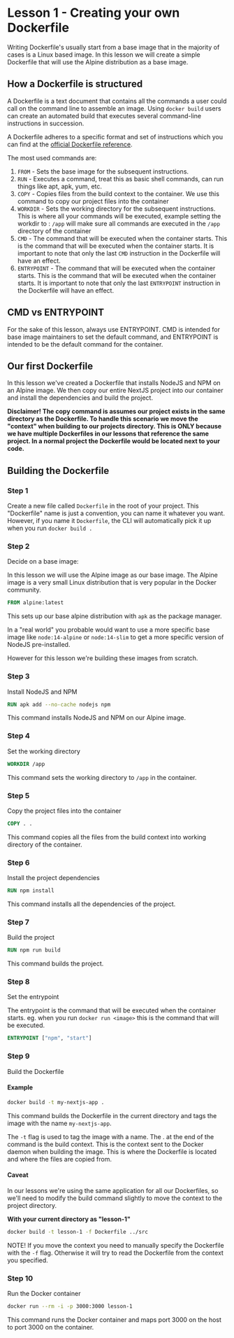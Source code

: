 
# Lesson 1 - Creating your own Dockerfile

Writing Dockerfile's usually start from a base image that in the majority of cases is a Linux based image. In this lesson we will create a simple Dockerfile that will use the Alpine distribution as a base image.


## How a Dockerfile is structured

A Dockerfile is a text document that contains all the commands a user could call on the command line to assemble an image. Using `docker build` users can create an automated build that executes several command-line instructions in succession.

A Dockerfile adheres to a specific format and set of instructions which you can find at the [official Dockerfile reference](https://docs.docker.com/engine/reference/builder/).

The most used commands are:
1. `FROM` - Sets the base image for the subsequent instructions.
2. `RUN` - Executes a command, treat this as basic shell commands, can run things like apt, apk, yum, etc.
3. `COPY` - Copies files from the build context to the container. We use this command to copy our project files into the container
4. `WORKDIR` - Sets the working directory for the subsequent instructions. This is where all your commands will be executed, example setting the workdir to : `/app` will make sure all commands are executed in the `/app` directory of the container
5. `CMD` - The command that will be executed when the container starts. This is the command that will be executed when the container starts. It is important to note that only the last `CMD` instruction in the Dockerfile will have an effect.
6. `ENTRYPOINT` - The command that will be executed when the container starts. This is the command that will be executed when the container starts. It is important to note that only the last `ENTRYPOINT` instruction in the Dockerfile will have an effect.

## CMD vs ENTRYPOINT

For the sake of this lesson, always use ENTRYPOINT. CMD is intended for base image maintainers to set the default command, and ENTRYPOINT is intended to be the default command for the container.


## Our first Dockerfile

In this lesson we've created a Dockerfile that installs NodeJS and NPM on an Alpine image.
We then copy our entire NextJS project into our container and install the dependencies and build the project.

**Disclaimer! The copy command is assumes our project exists in the same directory as the Dockerfile. To handle this scenario we move the "context" when building to our projects directory. This is ONLY because we have multiple Dockerfiles in our lessons that reference the same project. In a normal project the Dockerfile would be located next to your code.**



## Building the Dockerfile

### Step 1

Create a new file called `Dockerfile` in the root of your project.
This "Dockerfile" name is just a convention, you can name it whatever you want.
However, if you name it `Dockerfile`, the CLI will automatically pick it up when you run `docker build .`

### Step 2

Decide on a base image:

In this lesson we will use the Alpine image as our base image. The Alpine image is a very small Linux distribution that is very popular in the Docker community.

```Dockerfile
FROM alpine:latest
```

This sets up our base alpine distribution with `apk` as the package manager.

In a "real world" you probable would want to use a more specific base image like `node:14-alpine` or `node:14-slim` to get a more specific version of NodeJS pre-installed.

However for this lesson we're building these images from scratch.

### Step 3

Install NodeJS and NPM

```Dockerfile
RUN apk add --no-cache nodejs npm
```

This command installs NodeJS and NPM on our Alpine image.

### Step 4

Set the working directory

```Dockerfile
WORKDIR /app
```

This command sets the working directory to `/app` in the container.

### Step 5

Copy the project files into the container

```Dockerfile
COPY . .
```

This command copies all the files from the build context into working directory of the container.

### Step 6

Install the project dependencies

```Dockerfile
RUN npm install
```

This command installs all the dependencies of the project.

### Step 7

Build the project

```Dockerfile
RUN npm run build
```

This command builds the project.

### Step 8

Set the entrypoint

The entrypoint is the command that will be executed when the container starts. eg. when you run `docker run <image>` this is the command that will be executed.

```Dockerfile
ENTRYPOINT ["npm", "start"]
```



### Step 9

Build the Dockerfile

#### Example
```bash
docker build -t my-nextjs-app .
```

This command builds the Dockerfile in the current directory and tags the image with the name `my-nextjs-app`.

The `-t` flag is used to tag the image with a name.
The . at the end of the command is the build context. This is the context sent to the Docker daemon when building the image. This is where the Dockerfile is located and where the files are copied from.


#### Caveat

In our lessons we're using the same application for all our Dockerfiles, so we'll need to modify the build command slightly to move the context to the project directory.

**With your current directory as "lesson-1"**
```bash
docker build -t lesson-1 -f Dockerfile ../src
```

NOTE! If you move the context you need to manually specify the Dockerfile with the `-f` flag. Otherwise it will try to read the Dockerfile from the context you specified.

### Step 10

Run the Docker container

```bash
docker run --rm -i -p 3000:3000 lesson-1
```

This command runs the Docker container and maps port 3000 on the host to port 3000 on the container.




